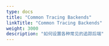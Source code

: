 ```yaml
---
type: docs
title: "Common Tracing Backends"
linkTitle: "Common Tracing Backends"
weight: 3000
description: "如何设置各种常见的追踪后端"
---
```


